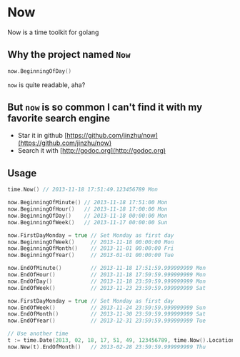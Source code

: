 # Now

Now is a time toolkit for golang

## Why the project named `Now`

```go
now.BeginningOfDay()
```
`now` is quite readable, aha?

## But `now` is so common I can't find it with my favorite search engine

* Star it in github [https://github.com/jinzhu/now](https://github.com/jinzhu/now)
* Search it with [http://godoc.org](http://godoc.org)

## Usage

```go
time.Now() // 2013-11-18 17:51:49.123456789 Mon

now.BeginningOfMinute() // 2013-11-18 17:51:00 Mon
now.BeginningOfHour()   // 2013-11-18 17:00:00 Mon
now.BeginningOfDay()    // 2013-11-18 00:00:00 Mon
now.BeginningOfWeek()   // 2013-11-17 00:00:00 Sun

now.FirstDayMonday = true // Set Monday as first day
now.BeginningOfWeek()     // 2013-11-18 00:00:00 Mon
now.BeginningOfMonth()    // 2013-11-01 00:00:00 Fri
now.BeginningOfYear()     // 2013-01-01 00:00:00 Tue

now.EndOfMinute()         // 2013-11-18 17:51:59.999999999 Mon
now.EndOfHour()           // 2013-11-18 17:59:59.999999999 Mon
now.EndOfDay()            // 2013-11-18 23:59:59.999999999 Mon
now.EndOfWeek()           // 2013-11-23 23:59:59.999999999 Sat

now.FirstDayMonday = true // Set Monday as first day
now.EndOfWeek()           // 2013-11-24 23:59:59.999999999 Sun
now.EndOfMonth()          // 2013-11-30 23:59:59.999999999 Sat
now.EndOfYear()           // 2013-12-31 23:59:59.999999999 Tue

// Use another time
t := time.Date(2013, 02, 18, 17, 51, 49, 123456789, time.Now().Location())
now.New(t).EndOfMonth()   // 2013-02-28 23:59:59.999999999 Thu
```
